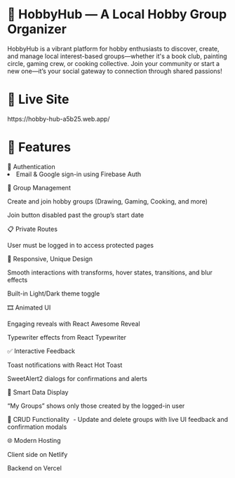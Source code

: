 <h1>🎨 HobbyHub — A Local Hobby Group Organizer</h1>
HobbyHub is a vibrant platform for hobby enthusiasts to discover, create, and manage local interest-based groups—whether it's a book club, painting circle, gaming crew, or cooking collective. Join your community or start a new one—it’s your social gateway to connection through shared passions!
<h1>🔗 Live Site</h1>
https://hobby-hub-a5b25.web.app/

<h1>🚀 Features</h1>
🔐 Authentication

<li>Email & Google sign-in using Firebase Auth</li>

👥 Group Management

Create and join hobby groups (Drawing, Gaming, Cooking, and more)

Join button disabled past the group’s start date

📋 Private Routes

User must be logged in to access protected pages

🎨 Responsive, Unique Design

Smooth interactions with transforms, hover states, transitions, and blur effects

Built-in Light/Dark theme toggle

🎞️ Animated UI

Engaging reveals with React Awesome Reveal

Typewriter effects from React Typewriter

✅ Interactive Feedback

Toast notifications with React Hot Toast

SweetAlert2 dialogs for confirmations and alerts

🧠 Smart Data Display

“My Groups” shows only those created by the logged-in user

🔄 CRUD Functionality
  - Update and delete groups with live UI feedback and confirmation modals

🌐 Modern Hosting

Client side on Netlify

Backend on Vercel
